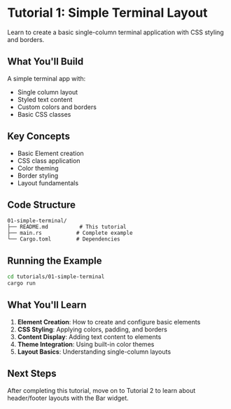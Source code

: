 # Tutorial 1: Simple Terminal Layout

Learn to create a basic single-column terminal application with CSS styling and borders.

## What You'll Build

A simple terminal app with:
- Single column layout
- Styled text content
- Custom colors and borders
- Basic CSS classes

## Key Concepts

- Basic Element creation
- CSS class application
- Color theming
- Border styling
- Layout fundamentals

## Code Structure

```
01-simple-terminal/
├── README.md          # This tutorial
├── main.rs           # Complete example
└── Cargo.toml        # Dependencies
```

## Running the Example

```bash
cd tutorials/01-simple-terminal
cargo run
```

## What You'll Learn

1. **Element Creation**: How to create and configure basic elements
2. **CSS Styling**: Applying colors, padding, and borders
3. **Content Display**: Adding text content to elements
4. **Theme Integration**: Using built-in color themes
5. **Layout Basics**: Understanding single-column layouts

## Next Steps

After completing this tutorial, move on to Tutorial 2 to learn about header/footer layouts with the Bar widget.
